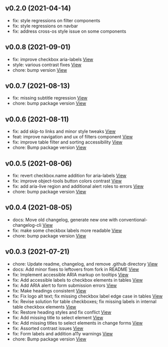 ## v0.2.0 (2021-04-14)

* fix: style regressions on filter components
* fix: style regressions on navbar
* fix: address cross-os style issue on some components



## v0.0.8 (2021-09-01)

*  fix: improve checkbox aria-labels [View](https://bitbucket.org/projects/test/repos/my-project/commits/4f1125d3904819b94b3d4df5caa65185528128d2)
*  style: various contrast fixes [View](https://bitbucket.org/projects/test/repos/my-project/commits/1c46e2c1836c2ffcc809c2e6ca40323315822756)
*  chore: bump version [View](https://bitbucket.org/projects/test/repos/my-project/commits/9424be514a00c45b2ede020f7a02d951463ede64)


## v0.0.7 (2021-08-13)

*  fix: missing subtitle regression [View](https://bitbucket.org/projects/test/repos/my-project/commits/093e6f7ca8337a285bcc0cfc1069d5755145a42d)
*  chore: bump package version [View](https://bitbucket.org/projects/test/repos/my-project/commits/f1c6c0c38d735352b5b6d3b042c4be854dc2acad)


## v0.0.6 (2021-08-11)

*  fix: add skip-to links and minor style tweaks [View](https://bitbucket.org/projects/test/repos/my-project/commits/b0aad62a96e50021bf0403ba7f7eb770e74b74f5)
*  feat: improve navigation and ux of filters component [View](https://bitbucket.org/projects/test/repos/my-project/commits/cb91a6537675b07b61ffc8630eac88d39ef5add0)
*  fix: improve table filter and sorting accessibility [View](https://bitbucket.org/projects/test/repos/my-project/commits/e0e69afd289f5455185a6c430d9b60cb2b954273)
*  chore: Bump package version [View](https://bitbucket.org/projects/test/repos/my-project/commits/80d53b72687baed56e4dadb42f020be01cfca1e8)


## v0.0.5 (2021-08-06)

*  fix: revert checkbox.name addition for aria-labels [View](https://bitbucket.org/projects/test/repos/my-project/commits/b1df821248991a271c6f982bcaa064c1865ea2e7)
*  fix: improve object-tools button colors contrast [View](https://bitbucket.org/projects/test/repos/my-project/commits/dce6a40294c936f4e21437f3ffcc279c5749f452)
*  fix: add aria-live region and additional alert roles to errors [View](https://bitbucket.org/projects/test/repos/my-project/commits/719ebb2db35cf198ce4361970258c0d4fc94d489)
*  chore: bump package version [View](https://bitbucket.org/projects/test/repos/my-project/commits/546eb8e036478e47d6a133dca906eda84b90a83b)


## v0.0.4 (2021-08-05)

*  docs: Move old changelog, generate new one with conventional-changelog-cli [View](https://bitbucket.org/projects/test/repos/my-project/commits/9555729131be74ad2bd8c526ef4abd7ccb2b017f)
*  fix: make some checkbox labels more readable [View](https://bitbucket.org/projects/test/repos/my-project/commits/3f4f25350b180c5b06fd2f4a9b00e02bcf231935)
*  chore: bump package version [View](https://bitbucket.org/projects/test/repos/my-project/commits/46e644fbd87a0f3a9d6561859babb48b9121d7f4)


## v0.0.3 (2021-07-21)

*  chore: Update readme, changelog, and remove .github directory [View](https://bitbucket.org/projects/test/repos/my-project/commits/79d971d7adbfa15ca0f45497d2eee721cd149a8d)
*  docs: Add minor fixes to leftovers from fork in README [View](https://bitbucket.org/projects/test/repos/my-project/commits/f25f5fe17ec17178fcfd6f658eba5e89baf26b0c)
*  fix: Implement accessible ARIA markup on tooltips [View](https://bitbucket.org/projects/test/repos/my-project/commits/3b530d2d8c479aff664185cec9d84e235c3709b1)
*  fix: Add accessible labels to checkbox elements in tables [View](https://bitbucket.org/projects/test/repos/my-project/commits/b14237d8b64e54ce2b0d5590d929c15eaf5ce99a)
*  fix: Add ARIA alert to form submission errors [View](https://bitbucket.org/projects/test/repos/my-project/commits/d004f5f005750f589440bd280ad539f3af6bb7a9)
*  fix: Make headings consistent [View](https://bitbucket.org/projects/test/repos/my-project/commits/eea758c9fb3d5c7cd6769dfe885ca8ef7a517f18)
*  fix: Fix logo alt text; fix missing checkbox label edge case in tables [View](https://bitbucket.org/projects/test/repos/my-project/commits/d3dc5032fd1c10929a4e446bd02658f6d460b439)
*  fix: Revise solution for table checkboxes; fix missing labels in internal table checkbox elements [View](https://bitbucket.org/projects/test/repos/my-project/commits/b98695cf5c6a03eb726802bb1b468a97b9325763)
*  fix: Restore heading styles and fix conflict [View](https://bitbucket.org/projects/test/repos/my-project/commits/c7b22afca77487c0a921b13cd9cb9e4758920aac)
*  fix: Add missing title to select element [View](https://bitbucket.org/projects/test/repos/my-project/commits/2831a1ba4bec60037a7e61a246d5d53c2deff9c9)
*  fix: Add missing titles to select elements in change forms [View](https://bitbucket.org/projects/test/repos/my-project/commits/1beaba6454735452121fe72a15c34a22f7eeba73)
*  fix: Assorted contrast issues [View](https://bitbucket.org/projects/test/repos/my-project/commits/815eed6c21b774a6e1f42f61d93e901ced9f3418)
*  fix: Form labels and addition a11y warnings [View](https://bitbucket.org/projects/test/repos/my-project/commits/341bc3fee0ef717f67c6836ee372796508db1f5c)
*  chore: Bump package version [View](https://bitbucket.org/projects/test/repos/my-project/commits/48238037541bca0bd59d6eff2ad812f4daa704ce)
